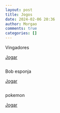 ```yaml
---
layout: post
title: Jogos
date: 2024-02-06 20:36
author: Morgao
comments: true
categories: []
---
```

<!-- wp:paragraph -->
<p>Vingadores</p>
<!-- /wp:paragraph -->

<!-- wp:buttons -->
<div class="wp-block-buttons"><!-- wp:button -->
<div class="wp-block-button"><a class="wp-block-button__link wp-element-button" href="https://tecritmodigital.com.br/vingadores/">Jogar</a></div>
<!-- /wp:button --></div>
<!-- /wp:buttons -->

<!-- wp:image {"id":92,"sizeSlug":"large","linkDestination":"none"} -->
<figure class="wp-block-image size-large"><img src="https://tecritmodigital.com.br/wp-content/uploads/2024/06/vingadores-1024x579.png" alt="" class="wp-image-92"/></figure>
<!-- /wp:image -->

<!-- wp:paragraph -->
<p></p>
<!-- /wp:paragraph -->

<!-- wp:paragraph -->
<p></p>
<!-- /wp:paragraph -->

<!-- wp:paragraph -->
<p></p>
<!-- /wp:paragraph -->

<!-- wp:paragraph -->
<p>Bob esponja</p>
<!-- /wp:paragraph -->

<!-- wp:buttons -->
<div class="wp-block-buttons"><!-- wp:button -->
<div class="wp-block-button"><a class="wp-block-button__link wp-element-button" href="https://tecritmodigital.com.br/bob-esponja/">Jogar</a></div>
<!-- /wp:button --></div>
<!-- /wp:buttons -->

<!-- wp:image {"id":93,"sizeSlug":"large","linkDestination":"none"} -->
<figure class="wp-block-image size-large"><img src="https://tecritmodigital.com.br/wp-content/uploads/2024/06/bobsp-1024x618.png" alt="" class="wp-image-93"/></figure>
<!-- /wp:image -->

<!-- wp:paragraph -->
<p></p>
<!-- /wp:paragraph -->

<!-- wp:paragraph -->
<p></p>
<!-- /wp:paragraph -->

<!-- wp:paragraph -->
<p></p>
<!-- /wp:paragraph -->

<!-- wp:paragraph -->
<p>pokemon</p>
<!-- /wp:paragraph -->

<!-- wp:buttons -->
<div class="wp-block-buttons"><!-- wp:button -->
<div class="wp-block-button"><a class="wp-block-button__link wp-element-button" href="https://tecritmodigital.com.br/pokemon-batalha/">Jogar</a></div>
<!-- /wp:button --></div>
<!-- /wp:buttons -->

<!-- wp:image {"id":94,"sizeSlug":"large","linkDestination":"none"} -->
<figure class="wp-block-image size-large"><img src="https://tecritmodigital.com.br/wp-content/uploads/2024/06/pokemon-1024x602.png" alt="" class="wp-image-94"/></figure>
<!-- /wp:image -->
